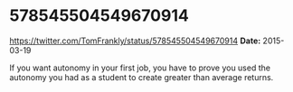 # 578545504549670914
https://twitter.com/TomFrankly/status/578545504549670914
**Date:** 2015-03-19

If you want autonomy in your first job, you have to prove you used the autonomy you had as a student to create greater than average returns.

